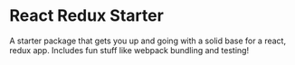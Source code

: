 # React Redux Starter
A starter package that gets you up and going with a solid base for a react, redux app. Includes fun stuff like webpack bundling and testing!
